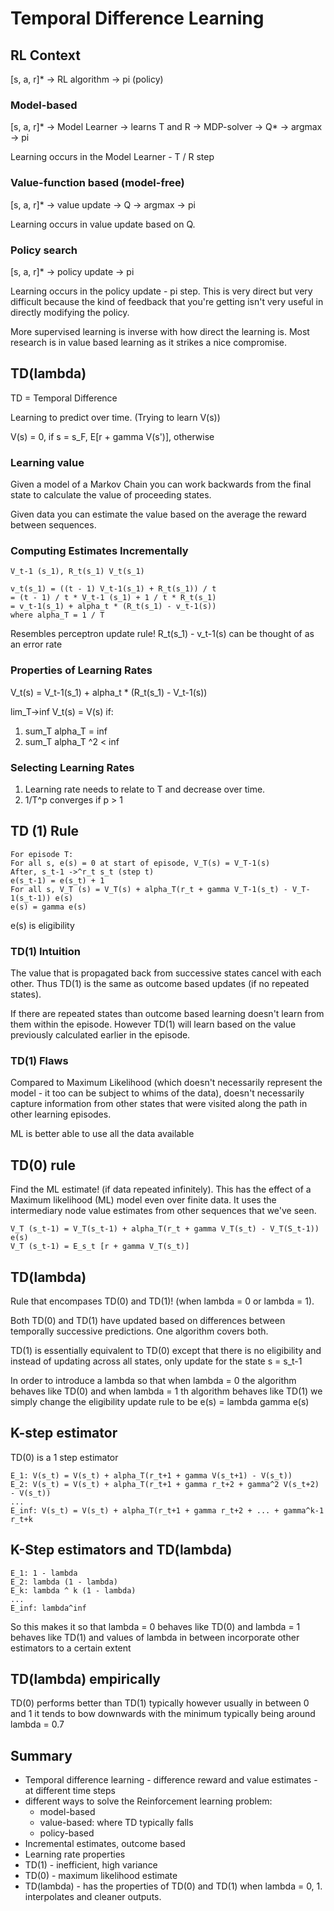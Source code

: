 # Temporal Difference Learning

## RL Context

[s, a, r]* -> RL algorithm -> pi (policy)

### Model-based

[s, a, r]* -> Model Learner -> learns T and R -> MDP-solver -> Q* -> argmax -> pi

Learning occurs in the Model Learner - T / R step

### Value-function based (model-free)

[s, a, r]* -> value update -> Q -> argmax -> pi

Learning occurs in value  update based on Q.

### Policy search

[s, a, r]* -> policy update -> pi

Learning occurs in the policy update - pi step. This is very direct but very difficult because the kind of feedback that you're getting isn't very useful in directly modifying the policy.

More supervised learning is inverse with how direct the learning is. Most research is in value based learning as it strikes a nice compromise.

## TD(lambda)

TD = Temporal Difference

Learning to predict over time. (Trying to learn V(s))

V(s) = 0, if s = s_F, E[r + gamma V(s')], otherwise

### Learning value

Given a model of a Markov Chain you can work backwards from the final state to calculate the value of proceeding states.

Given data you can estimate the value based on the average the reward between sequences. 

### Computing Estimates Incrementally

```
V_t-1 (s_1), R_t(s_1) V_t(s_1)

v_t(s_1) = ((t - 1) V_t-1(s_1) + R_t(s_1)) / t 
= (t - 1) / t * V_t-1 (s_1) + 1 / t * R_t(s_1)
= v_t-1(s_1) + alpha_t * (R_t(s_1) - v_t-1(s))
where alpha_T = 1 / T
```

Resembles perceptron update rule! R_t(s_1) - v_t-1(s) can be thought of as an error rate

### Properties of Learning Rates

V_t(s) = V_t-1(s_1) + alpha_t * (R_t(s_1) - V_t-1(s))

lim_T->inf V_t(s) = V(s) if:

1. sum_T alpha_T = inf
2. sum_T alpha_T ^2 < inf

### Selecting Learning Rates

1. Learning rate needs to relate to T and decrease over time.
2. 1/T^p converges if p > 1

## TD (1) Rule

```
For episode T:
For all s, e(s) = 0 at start of episode, V_T(s) = V_T-1(s)
After, s_t-1 ->^r_t s_t (step t)
e(s_t-1) = e(s_t) + 1
For all s, V_T (s) = V_T(s) + alpha_T(r_t + gamma V_T-1(s_t) - V_T-1(s_t-1)) e(s)
e(s) = gamma e(s)
```

e(s) is eligibility

### TD(1) Intuition

 The value that is propagated back from successive states cancel with each other. Thus TD(1) is the same as outcome based updates (if no repeated states).

 If there are repeated states than outcome based learning doesn't learn from them within the episode. However TD(1) will learn based on the value previously calculated earlier in the episode.

### TD(1) Flaws

Compared to Maximum Likelihood (which doesn't necessarily represent the model - it too can be subject to whims of the data), doesn't necessarily capture information from other states that were visited along the path in other learning episodes.

ML is better able to use all the data available

## TD(0) rule

Find the ML estimate! (if data repeated infinitely). This has the effect of a Maximum likelihood (ML) model even over finite data. It uses the intermediary node value estimates from other sequences that we've seen.

```
V_T (s_t-1) = V_T(s_t-1) + alpha_T(r_t + gamma V_T(s_t) - V_T(S_t-1)) e(s)
V_T (s_t-1) = E_s_t [r + gamma V_T(s_t)]
```

## TD(lambda)

Rule that encompases TD(0) and TD(1)! (when lambda = 0 or lambda = 1).

Both TD(0) and TD(1) have updated based on differences between temporally successive predictions. One algorithm covers both.

TD(1) is essentially equivalent to TD(0) except that there is no eligibility and instead of updating across all states, only update for the state s = s_t-1

In order to introduce a lambda so that when lambda = 0 the algorithm behaves like TD(0) and when lambda = 1 th algorithm behaves like TD(1) we simply change the eligibility update rule to be e(s) = lambda gamma e(s)

## K-step estimator

TD(0) is a 1 step estimator

```
E_1: V(s_t) = V(s_t) + alpha_T(r_t+1 + gamma V(s_t+1) - V(s_t))
E_2: V(s_t) = V(s_t) + alpha_T(r_t+1 + gamma r_t+2 + gamma^2 V(s_t+2) - V(s_t))
...
E_inf: V(s_t) = V(s_t) + alpha_T(r_t+1 + gamma r_t+2 + ... + gamma^k-1 r_t+k
```

## K-Step estimators and TD(lambda)

```
E_1: 1 - lambda
E_2: lambda (1 - lambda)
E_k: lambda ^ k (1 - lambda)
...
E_inf: lambda^inf
```

So this makes it so that lambda = 0 behaves like TD(0) and lambda = 1 behaves like TD(1) and values of lambda in between incorporate other estimators to a certain extent

## TD(lambda) empirically

TD(0) performs better than TD(1) typically however usually in between 0 and 1 it tends to bow downwards with the minimum typically being around lambda = 0.7

## Summary

- Temporal difference learning - difference reward and value estimates - at different time steps
- different ways to solve the Reinforcement learning problem:
    - model-based
    - value-based: where TD typically falls
    - policy-based
- Incremental estimates, outcome based
- Learning rate properties
- TD(1) - inefficient, high variance
- TD(0) - maximum likelihood estimate
- TD(lambda) - has the properties of TD(0) and TD(1) when lambda = 0, 1. interpolates and cleaner outputs.